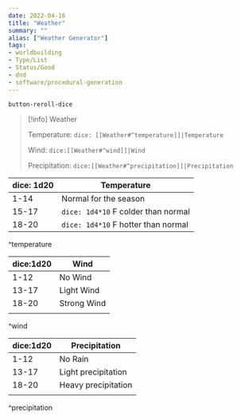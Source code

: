 ```yaml
---
date: 2022-04-16
title: "Weather"
summary: ""
alias: ["Weather Generator"]
tags:
- worldbuilding
- Type/List
- Status/Good
- dnd
- software/procedural-generation
---
```

`button-reroll-dice`
> [!info] Weather 
> 
> Temperature: `dice: [[Weather#^temperature]]|Temperature`
> 
> Wind: `dice:[[Weather#^wind]]|Wind`
> 
> Precipitation: `dice:[[Weather#^precipitation]]|Precipitation`


| dice: 1d20 | Temperature                             |
| ---------- | ----------------------------------- |
| 1-14       | Normal for the season               |
| 15-17      | `dice: 1d4*10` F colder than normal |
| 18-20      | `dice: 1d4*10` F hotter than normal |
^temperature

| dice:1d20 | Wind        |
| --------- | ----------- |
| 1-12      | No Wind     |
| 13-17     | Light Wind  |
| 18-20     | Strong Wind |
|           |             |
^wind

| dice:1d20 | Precipitation       |
| --------- | ------------------- |
| 1-12      | No Rain             |
| 13-17     | Light precipitation |
| 18-20     | Heavy precipitation |
|           |                     |
^precipitation

